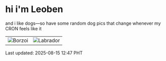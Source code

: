 # hi i'm Leoben

and i like dogs—so have some random dog pics that change whenever my CRON feels like it

|  |  |
|--------|----------|
| ![Borzoi](https://random-dog-vercel.vercel.app/api/random-borzoi?v=1755233227) | ![Labrador](https://random-dog-vercel.vercel.app/api/random-labrador?v=1755233227) |

Last updated: 2025-08-15 12:47 PHT

